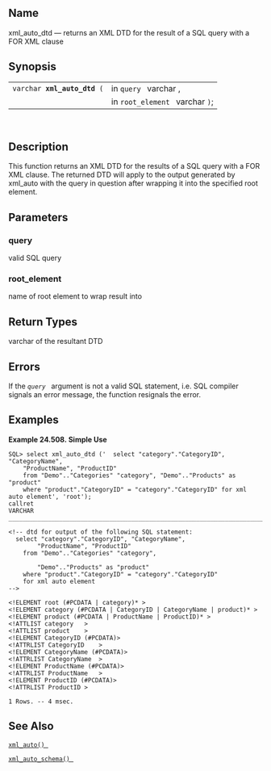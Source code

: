 <div id="fn_xml_auto_dtd" class="refentry">

<div class="titlepage">

</div>

<div class="refnamediv">

## Name

xml_auto_dtd — returns an XML DTD for the result of a SQL query with a
FOR XML clause

</div>

<div class="refsynopsisdiv">

## Synopsis

<div id="fsyn_xml_auto_dtd" class="funcsynopsis">

|                                  |                                 |
|----------------------------------|---------------------------------|
| `varchar `**`xml_auto_dtd`**` (` | in `query ` varchar ,           |
|                                  | in `root_element ` varchar `)`; |

<div class="funcprototype-spacer">

 

</div>

</div>

</div>

<div id="desc_xml_auto_dtd" class="refsect1">

## Description

This function returns an XML DTD for the results of a SQL query with a
FOR XML clause. The returned DTD will apply to the output generated by
xml_auto with the query in question after wrapping it into the specified
root element.

</div>

<div id="params_xml_auto_dtd" class="refsect1">

## Parameters

<div id="id122790" class="refsect2">

### query

valid SQL query

</div>

<div id="id122793" class="refsect2">

### root_element

name of root element to wrap result into

</div>

</div>

<div id="ret_xml_auto_dtd" class="refsect1">

## Return Types

varchar of the resultant DTD

</div>

<div id="errors_xml_auto_dtd" class="refsect1">

## Errors

If the *`query `* argument is not a valid SQL statement, i.e. SQL
compiler signals an error message, the function resignals the error.

</div>

<div id="examples_xml_auto_dtd" class="refsect1">

## Examples

<div id="ex_xml_auto_dtd" class="example">

**Example 24.508. Simple Use**

<div class="example-contents">

``` programlisting
SQL> select xml_auto_dtd ('  select "category"."CategoryID", "CategoryName",
    "ProductName", "ProductID"
    from "Demo".."Categories" "category", "Demo".."Products" as "product"
    where "product"."CategoryID" = "category"."CategoryID" for xml auto element', 'root');
callret
VARCHAR
_______________________________________________________________________________

<!-- dtd for output of the following SQL statement:
  select "category"."CategoryID", "CategoryName",
        "ProductName", "ProductID"
    from "Demo".."Categories" "category",

        "Demo".."Products" as "product"
    where "product"."CategoryID" = "category"."CategoryID"
    for xml auto element
-->

<!ELEMENT root (#PCDATA | category)* >
<!ELEMENT category (#PCDATA | CategoryID | CategoryName | product)* >
<!ELEMENT product (#PCDATA | ProductName | ProductID)* >
<!ATTLIST category   >
<!ATTLIST product    >
<!ELEMENT CategoryID (#PCDATA)>
<!ATTRLIST CategoryID    >
<!ELEMENT CategoryName (#PCDATA)>
<!ATTRLIST CategoryName  >
<!ELEMENT ProductName (#PCDATA)>
<!ATTRLIST ProductName   >
<!ELEMENT ProductID (#PCDATA)>
<!ATTRLIST ProductID >

1 Rows. -- 4 msec.
```

</div>

</div>

  

</div>

<div id="seealso_xml_auto_dtd" class="refsect1">

## See Also

<a href="fn_xml_auto.html" class="link" title="xml_auto"><code
class="function">xml_auto() </code></a>

<a href="fn_xml_auto_schema.html" class="link"
title="xml_auto_schema"><code
class="function">xml_auto_schema() </code></a>

</div>

</div>
